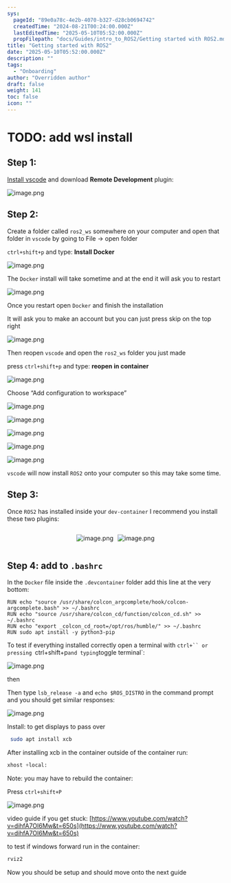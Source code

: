 ```yaml
---
sys:
  pageId: "89e0a78c-4e2b-4070-b327-d28cb0694742"
  createdTime: "2024-08-21T00:24:00.000Z"
  lastEditedTime: "2025-05-10T05:52:00.000Z"
  propFilepath: "docs/Guides/intro_to_ROS2/Getting started with ROS2.md"
title: "Getting started with ROS2"
date: "2025-05-10T05:52:00.000Z"
description: ""
tags:
  - "Onboarding"
author: "Overridden author"
draft: false
weight: 141
toc: false
icon: ""
---
```


# TODO: add wsl install

## Step 1:

[Install vscode](https://code.visualstudio.com/download) and download **Remote Development** plugin:

![image.png](https://prod-files-secure.s3.us-west-2.amazonaws.com/d518164a-d88e-44d1-a4ee-3adb3bd8bce0/efb52993-1881-4a40-b95e-6f020334f022/image.png?X-Amz-Algorithm=AWS4-HMAC-SHA256&X-Amz-Content-Sha256=UNSIGNED-PAYLOAD&X-Amz-Credential=ASIAZI2LB466RXEUNXRT%2F20250630%2Fus-west-2%2Fs3%2Faws4_request&X-Amz-Date=20250630T091201Z&X-Amz-Expires=3600&X-Amz-Security-Token=IQoJb3JpZ2luX2VjEMH%2F%2F%2F%2F%2F%2F%2F%2F%2F%2FwEaCXVzLXdlc3QtMiJHMEUCIDBFGdBxW%2Fud8rPOlpJe91l0u7pmVDIY5nLnmlIFHW1%2FAiEA6Whif2GIN5JqVQJFBEm9wZ2CbO%2BvDVLsimIko9KZA7YqiAQIuv%2F%2F%2F%2F%2F%2F%2F%2F%2F%2FARAAGgw2Mzc0MjMxODM4MDUiDNkJphy6pRgINqZcPircA5lBttwUj5SOnJbEwqVH%2Bem%2FklWnwiq%2BppYPIDmoq9FvWkLkw%2Fw8ra35rxghxK9uAiUZQhpwTVaVfxF8GTghlcrbZYc7yco%2BedL87JZYoz%2FxOFY1MKxGCh3VZy5v1xnWPqYezdsKIs2rVnExWOAAn1hQrfu%2FtZrZpBKtJqvNuYDNw6P5JWpU80AtwlykU8rckE4KELLKy1DtyIpP89PYpTvS8WjAU6dnsl5QkENzsSUKJklHVu6VKsfjFOCL5xSpVxt%2FAn0zdn6QW5nECu5VcEnJajvfAox47h3NBFdQaH9kchYGdKsujhK%2Bm%2F9FChcXZ%2B29ghWYqrvwUOSdgv3RKTZIiG%2BcrqBVy4%2BO0i8UaKtCZgMet%2F%2BKc%2F65buhvg%2BA3cCC8xQeMSHecCL%2FwvmxAN9Vw3KIgG%2B4S8DwhDVEKWFV1s9gOeiCHKgilCgw8yrZvJBqEaQP3l%2FR2z%2B6gfqLy8nU6xLGDTS54sTIlnzvM4nDfJsTP9J6feHip1BaiRlTlpRS%2FEQr5XMrY%2Fu3I3GDEyf9TcD%2BxJTuhyl7DPy6JEKxzSOTvi7ZUnROO%2BCcJEDsazL76Q8LPJx5RiqD%2BesxOAnGqAZvjhuW%2FAglYyNOY5tvKp%2B2YdUaNBQIFUrhEMLCiicMGOqUB28tDHn2Igpk%2FuRldK25pTUMa6Vvx96xW7aFypsTm%2BTDsfIq5BvEBhYcQJ2uGJhJkOutCaLv1T3by14EcwaZOvaplDQZZuMtwmnTQikSTYjgjpqcnByp4ZSkuENSKwk5ASb74YobnVZziM3Up%2BZ2ZRIk3awWTMG%2BcLMlDCIwi9F6NL8ACxzqmEzsuec%2Fn9eOd3sYlZsvQUCxVtYQdhSrHMDGOasyU&X-Amz-Signature=ee703db6e01fffd35cb1570ac02744edbaa8a2892226f8d14fa8a54ebbc6b6c6&X-Amz-SignedHeaders=host&x-amz-checksum-mode=ENABLED&x-id=GetObject)

## Step 2:

Create a folder called `ros2_ws` somewhere on your computer and open that folder in `vscode` by going to File → open folder 

`ctrl+shift+p` and type: **Install Docker**

![image.png](https://prod-files-secure.s3.us-west-2.amazonaws.com/d518164a-d88e-44d1-a4ee-3adb3bd8bce0/2269dc0e-1cd5-47ff-bceb-c04ad9b2eab0/image.png?X-Amz-Algorithm=AWS4-HMAC-SHA256&X-Amz-Content-Sha256=UNSIGNED-PAYLOAD&X-Amz-Credential=ASIAZI2LB466RXEUNXRT%2F20250630%2Fus-west-2%2Fs3%2Faws4_request&X-Amz-Date=20250630T091201Z&X-Amz-Expires=3600&X-Amz-Security-Token=IQoJb3JpZ2luX2VjEMH%2F%2F%2F%2F%2F%2F%2F%2F%2F%2FwEaCXVzLXdlc3QtMiJHMEUCIDBFGdBxW%2Fud8rPOlpJe91l0u7pmVDIY5nLnmlIFHW1%2FAiEA6Whif2GIN5JqVQJFBEm9wZ2CbO%2BvDVLsimIko9KZA7YqiAQIuv%2F%2F%2F%2F%2F%2F%2F%2F%2F%2FARAAGgw2Mzc0MjMxODM4MDUiDNkJphy6pRgINqZcPircA5lBttwUj5SOnJbEwqVH%2Bem%2FklWnwiq%2BppYPIDmoq9FvWkLkw%2Fw8ra35rxghxK9uAiUZQhpwTVaVfxF8GTghlcrbZYc7yco%2BedL87JZYoz%2FxOFY1MKxGCh3VZy5v1xnWPqYezdsKIs2rVnExWOAAn1hQrfu%2FtZrZpBKtJqvNuYDNw6P5JWpU80AtwlykU8rckE4KELLKy1DtyIpP89PYpTvS8WjAU6dnsl5QkENzsSUKJklHVu6VKsfjFOCL5xSpVxt%2FAn0zdn6QW5nECu5VcEnJajvfAox47h3NBFdQaH9kchYGdKsujhK%2Bm%2F9FChcXZ%2B29ghWYqrvwUOSdgv3RKTZIiG%2BcrqBVy4%2BO0i8UaKtCZgMet%2F%2BKc%2F65buhvg%2BA3cCC8xQeMSHecCL%2FwvmxAN9Vw3KIgG%2B4S8DwhDVEKWFV1s9gOeiCHKgilCgw8yrZvJBqEaQP3l%2FR2z%2B6gfqLy8nU6xLGDTS54sTIlnzvM4nDfJsTP9J6feHip1BaiRlTlpRS%2FEQr5XMrY%2Fu3I3GDEyf9TcD%2BxJTuhyl7DPy6JEKxzSOTvi7ZUnROO%2BCcJEDsazL76Q8LPJx5RiqD%2BesxOAnGqAZvjhuW%2FAglYyNOY5tvKp%2B2YdUaNBQIFUrhEMLCiicMGOqUB28tDHn2Igpk%2FuRldK25pTUMa6Vvx96xW7aFypsTm%2BTDsfIq5BvEBhYcQJ2uGJhJkOutCaLv1T3by14EcwaZOvaplDQZZuMtwmnTQikSTYjgjpqcnByp4ZSkuENSKwk5ASb74YobnVZziM3Up%2BZ2ZRIk3awWTMG%2BcLMlDCIwi9F6NL8ACxzqmEzsuec%2Fn9eOd3sYlZsvQUCxVtYQdhSrHMDGOasyU&X-Amz-Signature=2a3a63f2c57d1e98c3c7af03225d87538ac5971ca5f482e3294b8924bdb66284&X-Amz-SignedHeaders=host&x-amz-checksum-mode=ENABLED&x-id=GetObject)

The `Docker` install will take sometime and at the end it will ask you to restart

![image.png](https://prod-files-secure.s3.us-west-2.amazonaws.com/d518164a-d88e-44d1-a4ee-3adb3bd8bce0/ed233f78-be33-4b1f-b89c-9c346c0e961e/image.png?X-Amz-Algorithm=AWS4-HMAC-SHA256&X-Amz-Content-Sha256=UNSIGNED-PAYLOAD&X-Amz-Credential=ASIAZI2LB466RXEUNXRT%2F20250630%2Fus-west-2%2Fs3%2Faws4_request&X-Amz-Date=20250630T091201Z&X-Amz-Expires=3600&X-Amz-Security-Token=IQoJb3JpZ2luX2VjEMH%2F%2F%2F%2F%2F%2F%2F%2F%2F%2FwEaCXVzLXdlc3QtMiJHMEUCIDBFGdBxW%2Fud8rPOlpJe91l0u7pmVDIY5nLnmlIFHW1%2FAiEA6Whif2GIN5JqVQJFBEm9wZ2CbO%2BvDVLsimIko9KZA7YqiAQIuv%2F%2F%2F%2F%2F%2F%2F%2F%2F%2FARAAGgw2Mzc0MjMxODM4MDUiDNkJphy6pRgINqZcPircA5lBttwUj5SOnJbEwqVH%2Bem%2FklWnwiq%2BppYPIDmoq9FvWkLkw%2Fw8ra35rxghxK9uAiUZQhpwTVaVfxF8GTghlcrbZYc7yco%2BedL87JZYoz%2FxOFY1MKxGCh3VZy5v1xnWPqYezdsKIs2rVnExWOAAn1hQrfu%2FtZrZpBKtJqvNuYDNw6P5JWpU80AtwlykU8rckE4KELLKy1DtyIpP89PYpTvS8WjAU6dnsl5QkENzsSUKJklHVu6VKsfjFOCL5xSpVxt%2FAn0zdn6QW5nECu5VcEnJajvfAox47h3NBFdQaH9kchYGdKsujhK%2Bm%2F9FChcXZ%2B29ghWYqrvwUOSdgv3RKTZIiG%2BcrqBVy4%2BO0i8UaKtCZgMet%2F%2BKc%2F65buhvg%2BA3cCC8xQeMSHecCL%2FwvmxAN9Vw3KIgG%2B4S8DwhDVEKWFV1s9gOeiCHKgilCgw8yrZvJBqEaQP3l%2FR2z%2B6gfqLy8nU6xLGDTS54sTIlnzvM4nDfJsTP9J6feHip1BaiRlTlpRS%2FEQr5XMrY%2Fu3I3GDEyf9TcD%2BxJTuhyl7DPy6JEKxzSOTvi7ZUnROO%2BCcJEDsazL76Q8LPJx5RiqD%2BesxOAnGqAZvjhuW%2FAglYyNOY5tvKp%2B2YdUaNBQIFUrhEMLCiicMGOqUB28tDHn2Igpk%2FuRldK25pTUMa6Vvx96xW7aFypsTm%2BTDsfIq5BvEBhYcQJ2uGJhJkOutCaLv1T3by14EcwaZOvaplDQZZuMtwmnTQikSTYjgjpqcnByp4ZSkuENSKwk5ASb74YobnVZziM3Up%2BZ2ZRIk3awWTMG%2BcLMlDCIwi9F6NL8ACxzqmEzsuec%2Fn9eOd3sYlZsvQUCxVtYQdhSrHMDGOasyU&X-Amz-Signature=5d516fa62474dc4c110bb1ea387c165ab3fef604389fbe4ffe24dd0d83921025&X-Amz-SignedHeaders=host&x-amz-checksum-mode=ENABLED&x-id=GetObject)

Once you restart open `Docker` and finish the installation

It will ask you to make an account but you can just press skip on the top right

![image.png](https://prod-files-secure.s3.us-west-2.amazonaws.com/d518164a-d88e-44d1-a4ee-3adb3bd8bce0/21010ad9-1659-4fd9-9f59-9932a09b2a3d/image.png?X-Amz-Algorithm=AWS4-HMAC-SHA256&X-Amz-Content-Sha256=UNSIGNED-PAYLOAD&X-Amz-Credential=ASIAZI2LB466RXEUNXRT%2F20250630%2Fus-west-2%2Fs3%2Faws4_request&X-Amz-Date=20250630T091201Z&X-Amz-Expires=3600&X-Amz-Security-Token=IQoJb3JpZ2luX2VjEMH%2F%2F%2F%2F%2F%2F%2F%2F%2F%2FwEaCXVzLXdlc3QtMiJHMEUCIDBFGdBxW%2Fud8rPOlpJe91l0u7pmVDIY5nLnmlIFHW1%2FAiEA6Whif2GIN5JqVQJFBEm9wZ2CbO%2BvDVLsimIko9KZA7YqiAQIuv%2F%2F%2F%2F%2F%2F%2F%2F%2F%2FARAAGgw2Mzc0MjMxODM4MDUiDNkJphy6pRgINqZcPircA5lBttwUj5SOnJbEwqVH%2Bem%2FklWnwiq%2BppYPIDmoq9FvWkLkw%2Fw8ra35rxghxK9uAiUZQhpwTVaVfxF8GTghlcrbZYc7yco%2BedL87JZYoz%2FxOFY1MKxGCh3VZy5v1xnWPqYezdsKIs2rVnExWOAAn1hQrfu%2FtZrZpBKtJqvNuYDNw6P5JWpU80AtwlykU8rckE4KELLKy1DtyIpP89PYpTvS8WjAU6dnsl5QkENzsSUKJklHVu6VKsfjFOCL5xSpVxt%2FAn0zdn6QW5nECu5VcEnJajvfAox47h3NBFdQaH9kchYGdKsujhK%2Bm%2F9FChcXZ%2B29ghWYqrvwUOSdgv3RKTZIiG%2BcrqBVy4%2BO0i8UaKtCZgMet%2F%2BKc%2F65buhvg%2BA3cCC8xQeMSHecCL%2FwvmxAN9Vw3KIgG%2B4S8DwhDVEKWFV1s9gOeiCHKgilCgw8yrZvJBqEaQP3l%2FR2z%2B6gfqLy8nU6xLGDTS54sTIlnzvM4nDfJsTP9J6feHip1BaiRlTlpRS%2FEQr5XMrY%2Fu3I3GDEyf9TcD%2BxJTuhyl7DPy6JEKxzSOTvi7ZUnROO%2BCcJEDsazL76Q8LPJx5RiqD%2BesxOAnGqAZvjhuW%2FAglYyNOY5tvKp%2B2YdUaNBQIFUrhEMLCiicMGOqUB28tDHn2Igpk%2FuRldK25pTUMa6Vvx96xW7aFypsTm%2BTDsfIq5BvEBhYcQJ2uGJhJkOutCaLv1T3by14EcwaZOvaplDQZZuMtwmnTQikSTYjgjpqcnByp4ZSkuENSKwk5ASb74YobnVZziM3Up%2BZ2ZRIk3awWTMG%2BcLMlDCIwi9F6NL8ACxzqmEzsuec%2Fn9eOd3sYlZsvQUCxVtYQdhSrHMDGOasyU&X-Amz-Signature=1411b94867d7bbaf2d5f93db8550a8c459ca81680f9b5f5ee1cc919e1c61bdba&X-Amz-SignedHeaders=host&x-amz-checksum-mode=ENABLED&x-id=GetObject)

Then reopen `vscode` and open the `ros2_ws` folder you just made

press `ctrl+shift+p` and type: **reopen in container**

![image.png](https://prod-files-secure.s3.us-west-2.amazonaws.com/d518164a-d88e-44d1-a4ee-3adb3bd8bce0/4e93b8c2-41ad-488c-8095-c74205196118/image.png?X-Amz-Algorithm=AWS4-HMAC-SHA256&X-Amz-Content-Sha256=UNSIGNED-PAYLOAD&X-Amz-Credential=ASIAZI2LB466RXEUNXRT%2F20250630%2Fus-west-2%2Fs3%2Faws4_request&X-Amz-Date=20250630T091201Z&X-Amz-Expires=3600&X-Amz-Security-Token=IQoJb3JpZ2luX2VjEMH%2F%2F%2F%2F%2F%2F%2F%2F%2F%2FwEaCXVzLXdlc3QtMiJHMEUCIDBFGdBxW%2Fud8rPOlpJe91l0u7pmVDIY5nLnmlIFHW1%2FAiEA6Whif2GIN5JqVQJFBEm9wZ2CbO%2BvDVLsimIko9KZA7YqiAQIuv%2F%2F%2F%2F%2F%2F%2F%2F%2F%2FARAAGgw2Mzc0MjMxODM4MDUiDNkJphy6pRgINqZcPircA5lBttwUj5SOnJbEwqVH%2Bem%2FklWnwiq%2BppYPIDmoq9FvWkLkw%2Fw8ra35rxghxK9uAiUZQhpwTVaVfxF8GTghlcrbZYc7yco%2BedL87JZYoz%2FxOFY1MKxGCh3VZy5v1xnWPqYezdsKIs2rVnExWOAAn1hQrfu%2FtZrZpBKtJqvNuYDNw6P5JWpU80AtwlykU8rckE4KELLKy1DtyIpP89PYpTvS8WjAU6dnsl5QkENzsSUKJklHVu6VKsfjFOCL5xSpVxt%2FAn0zdn6QW5nECu5VcEnJajvfAox47h3NBFdQaH9kchYGdKsujhK%2Bm%2F9FChcXZ%2B29ghWYqrvwUOSdgv3RKTZIiG%2BcrqBVy4%2BO0i8UaKtCZgMet%2F%2BKc%2F65buhvg%2BA3cCC8xQeMSHecCL%2FwvmxAN9Vw3KIgG%2B4S8DwhDVEKWFV1s9gOeiCHKgilCgw8yrZvJBqEaQP3l%2FR2z%2B6gfqLy8nU6xLGDTS54sTIlnzvM4nDfJsTP9J6feHip1BaiRlTlpRS%2FEQr5XMrY%2Fu3I3GDEyf9TcD%2BxJTuhyl7DPy6JEKxzSOTvi7ZUnROO%2BCcJEDsazL76Q8LPJx5RiqD%2BesxOAnGqAZvjhuW%2FAglYyNOY5tvKp%2B2YdUaNBQIFUrhEMLCiicMGOqUB28tDHn2Igpk%2FuRldK25pTUMa6Vvx96xW7aFypsTm%2BTDsfIq5BvEBhYcQJ2uGJhJkOutCaLv1T3by14EcwaZOvaplDQZZuMtwmnTQikSTYjgjpqcnByp4ZSkuENSKwk5ASb74YobnVZziM3Up%2BZ2ZRIk3awWTMG%2BcLMlDCIwi9F6NL8ACxzqmEzsuec%2Fn9eOd3sYlZsvQUCxVtYQdhSrHMDGOasyU&X-Amz-Signature=526725ee6eae85f80891a9d2056f35425b0dd931713969fc0e6b6eaba27efc34&X-Amz-SignedHeaders=host&x-amz-checksum-mode=ENABLED&x-id=GetObject)

Choose “Add configuration to workspace”

![image.png](https://prod-files-secure.s3.us-west-2.amazonaws.com/d518164a-d88e-44d1-a4ee-3adb3bd8bce0/9560b282-5060-4989-ba37-97e7b2c22476/image.png?X-Amz-Algorithm=AWS4-HMAC-SHA256&X-Amz-Content-Sha256=UNSIGNED-PAYLOAD&X-Amz-Credential=ASIAZI2LB466RXEUNXRT%2F20250630%2Fus-west-2%2Fs3%2Faws4_request&X-Amz-Date=20250630T091201Z&X-Amz-Expires=3600&X-Amz-Security-Token=IQoJb3JpZ2luX2VjEMH%2F%2F%2F%2F%2F%2F%2F%2F%2F%2FwEaCXVzLXdlc3QtMiJHMEUCIDBFGdBxW%2Fud8rPOlpJe91l0u7pmVDIY5nLnmlIFHW1%2FAiEA6Whif2GIN5JqVQJFBEm9wZ2CbO%2BvDVLsimIko9KZA7YqiAQIuv%2F%2F%2F%2F%2F%2F%2F%2F%2F%2FARAAGgw2Mzc0MjMxODM4MDUiDNkJphy6pRgINqZcPircA5lBttwUj5SOnJbEwqVH%2Bem%2FklWnwiq%2BppYPIDmoq9FvWkLkw%2Fw8ra35rxghxK9uAiUZQhpwTVaVfxF8GTghlcrbZYc7yco%2BedL87JZYoz%2FxOFY1MKxGCh3VZy5v1xnWPqYezdsKIs2rVnExWOAAn1hQrfu%2FtZrZpBKtJqvNuYDNw6P5JWpU80AtwlykU8rckE4KELLKy1DtyIpP89PYpTvS8WjAU6dnsl5QkENzsSUKJklHVu6VKsfjFOCL5xSpVxt%2FAn0zdn6QW5nECu5VcEnJajvfAox47h3NBFdQaH9kchYGdKsujhK%2Bm%2F9FChcXZ%2B29ghWYqrvwUOSdgv3RKTZIiG%2BcrqBVy4%2BO0i8UaKtCZgMet%2F%2BKc%2F65buhvg%2BA3cCC8xQeMSHecCL%2FwvmxAN9Vw3KIgG%2B4S8DwhDVEKWFV1s9gOeiCHKgilCgw8yrZvJBqEaQP3l%2FR2z%2B6gfqLy8nU6xLGDTS54sTIlnzvM4nDfJsTP9J6feHip1BaiRlTlpRS%2FEQr5XMrY%2Fu3I3GDEyf9TcD%2BxJTuhyl7DPy6JEKxzSOTvi7ZUnROO%2BCcJEDsazL76Q8LPJx5RiqD%2BesxOAnGqAZvjhuW%2FAglYyNOY5tvKp%2B2YdUaNBQIFUrhEMLCiicMGOqUB28tDHn2Igpk%2FuRldK25pTUMa6Vvx96xW7aFypsTm%2BTDsfIq5BvEBhYcQJ2uGJhJkOutCaLv1T3by14EcwaZOvaplDQZZuMtwmnTQikSTYjgjpqcnByp4ZSkuENSKwk5ASb74YobnVZziM3Up%2BZ2ZRIk3awWTMG%2BcLMlDCIwi9F6NL8ACxzqmEzsuec%2Fn9eOd3sYlZsvQUCxVtYQdhSrHMDGOasyU&X-Amz-Signature=f68e344376d255a7bbfd81abb48995f439eec755b418c9c25d7a79f5b94cb582&X-Amz-SignedHeaders=host&x-amz-checksum-mode=ENABLED&x-id=GetObject)

![image.png](https://prod-files-secure.s3.us-west-2.amazonaws.com/d518164a-d88e-44d1-a4ee-3adb3bd8bce0/2ee63f81-886b-48e8-a553-dc6e5eac99e4/image.png?X-Amz-Algorithm=AWS4-HMAC-SHA256&X-Amz-Content-Sha256=UNSIGNED-PAYLOAD&X-Amz-Credential=ASIAZI2LB466RXEUNXRT%2F20250630%2Fus-west-2%2Fs3%2Faws4_request&X-Amz-Date=20250630T091201Z&X-Amz-Expires=3600&X-Amz-Security-Token=IQoJb3JpZ2luX2VjEMH%2F%2F%2F%2F%2F%2F%2F%2F%2F%2FwEaCXVzLXdlc3QtMiJHMEUCIDBFGdBxW%2Fud8rPOlpJe91l0u7pmVDIY5nLnmlIFHW1%2FAiEA6Whif2GIN5JqVQJFBEm9wZ2CbO%2BvDVLsimIko9KZA7YqiAQIuv%2F%2F%2F%2F%2F%2F%2F%2F%2F%2FARAAGgw2Mzc0MjMxODM4MDUiDNkJphy6pRgINqZcPircA5lBttwUj5SOnJbEwqVH%2Bem%2FklWnwiq%2BppYPIDmoq9FvWkLkw%2Fw8ra35rxghxK9uAiUZQhpwTVaVfxF8GTghlcrbZYc7yco%2BedL87JZYoz%2FxOFY1MKxGCh3VZy5v1xnWPqYezdsKIs2rVnExWOAAn1hQrfu%2FtZrZpBKtJqvNuYDNw6P5JWpU80AtwlykU8rckE4KELLKy1DtyIpP89PYpTvS8WjAU6dnsl5QkENzsSUKJklHVu6VKsfjFOCL5xSpVxt%2FAn0zdn6QW5nECu5VcEnJajvfAox47h3NBFdQaH9kchYGdKsujhK%2Bm%2F9FChcXZ%2B29ghWYqrvwUOSdgv3RKTZIiG%2BcrqBVy4%2BO0i8UaKtCZgMet%2F%2BKc%2F65buhvg%2BA3cCC8xQeMSHecCL%2FwvmxAN9Vw3KIgG%2B4S8DwhDVEKWFV1s9gOeiCHKgilCgw8yrZvJBqEaQP3l%2FR2z%2B6gfqLy8nU6xLGDTS54sTIlnzvM4nDfJsTP9J6feHip1BaiRlTlpRS%2FEQr5XMrY%2Fu3I3GDEyf9TcD%2BxJTuhyl7DPy6JEKxzSOTvi7ZUnROO%2BCcJEDsazL76Q8LPJx5RiqD%2BesxOAnGqAZvjhuW%2FAglYyNOY5tvKp%2B2YdUaNBQIFUrhEMLCiicMGOqUB28tDHn2Igpk%2FuRldK25pTUMa6Vvx96xW7aFypsTm%2BTDsfIq5BvEBhYcQJ2uGJhJkOutCaLv1T3by14EcwaZOvaplDQZZuMtwmnTQikSTYjgjpqcnByp4ZSkuENSKwk5ASb74YobnVZziM3Up%2BZ2ZRIk3awWTMG%2BcLMlDCIwi9F6NL8ACxzqmEzsuec%2Fn9eOd3sYlZsvQUCxVtYQdhSrHMDGOasyU&X-Amz-Signature=abe7384beb6b8a2aa459cb786b375cc44410a8309922a00b87c3ff56de0a8652&X-Amz-SignedHeaders=host&x-amz-checksum-mode=ENABLED&x-id=GetObject)

![image.png](https://prod-files-secure.s3.us-west-2.amazonaws.com/d518164a-d88e-44d1-a4ee-3adb3bd8bce0/ae1580b2-b048-407e-aed9-b584224a7a04/image.png?X-Amz-Algorithm=AWS4-HMAC-SHA256&X-Amz-Content-Sha256=UNSIGNED-PAYLOAD&X-Amz-Credential=ASIAZI2LB466RXEUNXRT%2F20250630%2Fus-west-2%2Fs3%2Faws4_request&X-Amz-Date=20250630T091201Z&X-Amz-Expires=3600&X-Amz-Security-Token=IQoJb3JpZ2luX2VjEMH%2F%2F%2F%2F%2F%2F%2F%2F%2F%2FwEaCXVzLXdlc3QtMiJHMEUCIDBFGdBxW%2Fud8rPOlpJe91l0u7pmVDIY5nLnmlIFHW1%2FAiEA6Whif2GIN5JqVQJFBEm9wZ2CbO%2BvDVLsimIko9KZA7YqiAQIuv%2F%2F%2F%2F%2F%2F%2F%2F%2F%2FARAAGgw2Mzc0MjMxODM4MDUiDNkJphy6pRgINqZcPircA5lBttwUj5SOnJbEwqVH%2Bem%2FklWnwiq%2BppYPIDmoq9FvWkLkw%2Fw8ra35rxghxK9uAiUZQhpwTVaVfxF8GTghlcrbZYc7yco%2BedL87JZYoz%2FxOFY1MKxGCh3VZy5v1xnWPqYezdsKIs2rVnExWOAAn1hQrfu%2FtZrZpBKtJqvNuYDNw6P5JWpU80AtwlykU8rckE4KELLKy1DtyIpP89PYpTvS8WjAU6dnsl5QkENzsSUKJklHVu6VKsfjFOCL5xSpVxt%2FAn0zdn6QW5nECu5VcEnJajvfAox47h3NBFdQaH9kchYGdKsujhK%2Bm%2F9FChcXZ%2B29ghWYqrvwUOSdgv3RKTZIiG%2BcrqBVy4%2BO0i8UaKtCZgMet%2F%2BKc%2F65buhvg%2BA3cCC8xQeMSHecCL%2FwvmxAN9Vw3KIgG%2B4S8DwhDVEKWFV1s9gOeiCHKgilCgw8yrZvJBqEaQP3l%2FR2z%2B6gfqLy8nU6xLGDTS54sTIlnzvM4nDfJsTP9J6feHip1BaiRlTlpRS%2FEQr5XMrY%2Fu3I3GDEyf9TcD%2BxJTuhyl7DPy6JEKxzSOTvi7ZUnROO%2BCcJEDsazL76Q8LPJx5RiqD%2BesxOAnGqAZvjhuW%2FAglYyNOY5tvKp%2B2YdUaNBQIFUrhEMLCiicMGOqUB28tDHn2Igpk%2FuRldK25pTUMa6Vvx96xW7aFypsTm%2BTDsfIq5BvEBhYcQJ2uGJhJkOutCaLv1T3by14EcwaZOvaplDQZZuMtwmnTQikSTYjgjpqcnByp4ZSkuENSKwk5ASb74YobnVZziM3Up%2BZ2ZRIk3awWTMG%2BcLMlDCIwi9F6NL8ACxzqmEzsuec%2Fn9eOd3sYlZsvQUCxVtYQdhSrHMDGOasyU&X-Amz-Signature=aaf8e76de8bf3719d56777a09b203b23b6303331b39aa793ef7daf23f3bf0f06&X-Amz-SignedHeaders=host&x-amz-checksum-mode=ENABLED&x-id=GetObject)

![image.png](https://prod-files-secure.s3.us-west-2.amazonaws.com/d518164a-d88e-44d1-a4ee-3adb3bd8bce0/53255b28-f75e-430f-b9e3-c0ac8577e42b/image.png?X-Amz-Algorithm=AWS4-HMAC-SHA256&X-Amz-Content-Sha256=UNSIGNED-PAYLOAD&X-Amz-Credential=ASIAZI2LB466RXEUNXRT%2F20250630%2Fus-west-2%2Fs3%2Faws4_request&X-Amz-Date=20250630T091201Z&X-Amz-Expires=3600&X-Amz-Security-Token=IQoJb3JpZ2luX2VjEMH%2F%2F%2F%2F%2F%2F%2F%2F%2F%2FwEaCXVzLXdlc3QtMiJHMEUCIDBFGdBxW%2Fud8rPOlpJe91l0u7pmVDIY5nLnmlIFHW1%2FAiEA6Whif2GIN5JqVQJFBEm9wZ2CbO%2BvDVLsimIko9KZA7YqiAQIuv%2F%2F%2F%2F%2F%2F%2F%2F%2F%2FARAAGgw2Mzc0MjMxODM4MDUiDNkJphy6pRgINqZcPircA5lBttwUj5SOnJbEwqVH%2Bem%2FklWnwiq%2BppYPIDmoq9FvWkLkw%2Fw8ra35rxghxK9uAiUZQhpwTVaVfxF8GTghlcrbZYc7yco%2BedL87JZYoz%2FxOFY1MKxGCh3VZy5v1xnWPqYezdsKIs2rVnExWOAAn1hQrfu%2FtZrZpBKtJqvNuYDNw6P5JWpU80AtwlykU8rckE4KELLKy1DtyIpP89PYpTvS8WjAU6dnsl5QkENzsSUKJklHVu6VKsfjFOCL5xSpVxt%2FAn0zdn6QW5nECu5VcEnJajvfAox47h3NBFdQaH9kchYGdKsujhK%2Bm%2F9FChcXZ%2B29ghWYqrvwUOSdgv3RKTZIiG%2BcrqBVy4%2BO0i8UaKtCZgMet%2F%2BKc%2F65buhvg%2BA3cCC8xQeMSHecCL%2FwvmxAN9Vw3KIgG%2B4S8DwhDVEKWFV1s9gOeiCHKgilCgw8yrZvJBqEaQP3l%2FR2z%2B6gfqLy8nU6xLGDTS54sTIlnzvM4nDfJsTP9J6feHip1BaiRlTlpRS%2FEQr5XMrY%2Fu3I3GDEyf9TcD%2BxJTuhyl7DPy6JEKxzSOTvi7ZUnROO%2BCcJEDsazL76Q8LPJx5RiqD%2BesxOAnGqAZvjhuW%2FAglYyNOY5tvKp%2B2YdUaNBQIFUrhEMLCiicMGOqUB28tDHn2Igpk%2FuRldK25pTUMa6Vvx96xW7aFypsTm%2BTDsfIq5BvEBhYcQJ2uGJhJkOutCaLv1T3by14EcwaZOvaplDQZZuMtwmnTQikSTYjgjpqcnByp4ZSkuENSKwk5ASb74YobnVZziM3Up%2BZ2ZRIk3awWTMG%2BcLMlDCIwi9F6NL8ACxzqmEzsuec%2Fn9eOd3sYlZsvQUCxVtYQdhSrHMDGOasyU&X-Amz-Signature=e3b08d3008205dc07d3999dc8075eef6103fe200ffd201886324fc19095c18a9&X-Amz-SignedHeaders=host&x-amz-checksum-mode=ENABLED&x-id=GetObject)

![image.png](https://prod-files-secure.s3.us-west-2.amazonaws.com/d518164a-d88e-44d1-a4ee-3adb3bd8bce0/7c562767-5af9-4ffb-97d1-327bcdf4ee00/image.png?X-Amz-Algorithm=AWS4-HMAC-SHA256&X-Amz-Content-Sha256=UNSIGNED-PAYLOAD&X-Amz-Credential=ASIAZI2LB466RXEUNXRT%2F20250630%2Fus-west-2%2Fs3%2Faws4_request&X-Amz-Date=20250630T091201Z&X-Amz-Expires=3600&X-Amz-Security-Token=IQoJb3JpZ2luX2VjEMH%2F%2F%2F%2F%2F%2F%2F%2F%2F%2FwEaCXVzLXdlc3QtMiJHMEUCIDBFGdBxW%2Fud8rPOlpJe91l0u7pmVDIY5nLnmlIFHW1%2FAiEA6Whif2GIN5JqVQJFBEm9wZ2CbO%2BvDVLsimIko9KZA7YqiAQIuv%2F%2F%2F%2F%2F%2F%2F%2F%2F%2FARAAGgw2Mzc0MjMxODM4MDUiDNkJphy6pRgINqZcPircA5lBttwUj5SOnJbEwqVH%2Bem%2FklWnwiq%2BppYPIDmoq9FvWkLkw%2Fw8ra35rxghxK9uAiUZQhpwTVaVfxF8GTghlcrbZYc7yco%2BedL87JZYoz%2FxOFY1MKxGCh3VZy5v1xnWPqYezdsKIs2rVnExWOAAn1hQrfu%2FtZrZpBKtJqvNuYDNw6P5JWpU80AtwlykU8rckE4KELLKy1DtyIpP89PYpTvS8WjAU6dnsl5QkENzsSUKJklHVu6VKsfjFOCL5xSpVxt%2FAn0zdn6QW5nECu5VcEnJajvfAox47h3NBFdQaH9kchYGdKsujhK%2Bm%2F9FChcXZ%2B29ghWYqrvwUOSdgv3RKTZIiG%2BcrqBVy4%2BO0i8UaKtCZgMet%2F%2BKc%2F65buhvg%2BA3cCC8xQeMSHecCL%2FwvmxAN9Vw3KIgG%2B4S8DwhDVEKWFV1s9gOeiCHKgilCgw8yrZvJBqEaQP3l%2FR2z%2B6gfqLy8nU6xLGDTS54sTIlnzvM4nDfJsTP9J6feHip1BaiRlTlpRS%2FEQr5XMrY%2Fu3I3GDEyf9TcD%2BxJTuhyl7DPy6JEKxzSOTvi7ZUnROO%2BCcJEDsazL76Q8LPJx5RiqD%2BesxOAnGqAZvjhuW%2FAglYyNOY5tvKp%2B2YdUaNBQIFUrhEMLCiicMGOqUB28tDHn2Igpk%2FuRldK25pTUMa6Vvx96xW7aFypsTm%2BTDsfIq5BvEBhYcQJ2uGJhJkOutCaLv1T3by14EcwaZOvaplDQZZuMtwmnTQikSTYjgjpqcnByp4ZSkuENSKwk5ASb74YobnVZziM3Up%2BZ2ZRIk3awWTMG%2BcLMlDCIwi9F6NL8ACxzqmEzsuec%2Fn9eOd3sYlZsvQUCxVtYQdhSrHMDGOasyU&X-Amz-Signature=f8dfa733ed83e2f08f5bbceab7080ff4c322fccd87bb62920552f6ae2051f2b3&X-Amz-SignedHeaders=host&x-amz-checksum-mode=ENABLED&x-id=GetObject)

`vscode` will now install `ROS2` onto your computer so this may take some time.

## Step 3:

Once `ROS2` has installed inside your `dev-container` I recommend you install these two plugins:

<div style="display: flex;flex-direction: row; column-gap:10px; max-width: 630px;justify-content: center;">
<div>

![image.png](https://prod-files-secure.s3.us-west-2.amazonaws.com/d518164a-d88e-44d1-a4ee-3adb3bd8bce0/3fc3d550-5a54-4ba1-ba6b-faa01cdb7369/image.png?X-Amz-Algorithm=AWS4-HMAC-SHA256&X-Amz-Content-Sha256=UNSIGNED-PAYLOAD&X-Amz-Credential=ASIAZI2LB4663OIHGMEI%2F20250630%2Fus-west-2%2Fs3%2Faws4_request&X-Amz-Date=20250630T091203Z&X-Amz-Expires=3600&X-Amz-Security-Token=IQoJb3JpZ2luX2VjEMH%2F%2F%2F%2F%2F%2F%2F%2F%2F%2FwEaCXVzLXdlc3QtMiJHMEUCIEUxf5j41ZHi%2BWdnpQCJAvOMbCVNK7DWFqikgQZCWqZ0AiEA7U2Sor%2FDgckwvXEXvWpuCG2cAHrEewMOKjtgxkQToc4qiAQIuv%2F%2F%2F%2F%2F%2F%2F%2F%2F%2FARAAGgw2Mzc0MjMxODM4MDUiDJLjKYGRTQ%2F0dtsa7ircA54qQMUxujnq9OZDN82AGD%2FBhydUbdokU3%2FdkUomWoQBcxMpTu29NbOVdjPpfDBkgNiyd9cfiz3Rv%2BwCwPRuUgy30hrSWVJKjR1pMteN6B3WOMdfspjOPqljEUm9VA32gcnPjN1Q8tK%2BsmfX0oaeTmWdLUCYbozAMqSOwdjPddjwETHlflXjLX%2Bq9ltkl8eCF8suWY5ow7gIwJrODNRsTi7gfyN8JJtXS5LvzG3mR9pDZzPedHn2lSxDW%2BN76UmxCLcssI7K4wVB6QQ2QsElTxWLroZBSWxsCQecCqlexPV5oiiIHuv2FPMRJU0RC%2FXgXyS80p5wEwIxHeQX9mVVHIN8AvoW7HT%2B%2F22imOqpvyC5o1vp0O77Cl49IAWK7tQWpXsR8ps%2Fx4%2F34XElj4wsoN%2FIk7G2lqMCTI%2BUnkKrUpTrJDY3xCWYOxJKv7ybsrnmrfl9ot1s7r0MRO8cOk4kxh1vyw9nwcqf8uxZMpXqTbtsYpDe3ni7bNRq8Tm%2FByKvBQjnx%2F%2B6TcmJc2jdmTdiW0oEwWAE6hvDGhz5f%2BOIKmkwLwYCDNXn6a04MuDhp85SrV2%2FDRjzeGSx2FVfN59hbuWLig5iZeEcfGAD4jd4BVAo1p1xoigzyqElWfduMMmiicMGOqUB5nMhnqhbr5kwbr0d8HQCCEmVTKAh3HfLbZUFEaQEuyjGNvUacIGiSlsOVQnfrqNBV1Z72BK%2FQtBPfORr%2BUld1z7mH%2FgQNo5P8B%2BofFdBigle7oMlgN9oJVZtno67pqYuFdALnvRe%2BfxYcYpORoPFZRxHBtzcp1ToVcIt4wuSosqKeZqVSIyoaerpqoZ4NPYXs3z2fWu1a2krN6xv59YCrE%2BGr7OS&X-Amz-Signature=2a48e766050ae6136906926562e544990049a0b774d37056ae56d04a65722fd8&X-Amz-SignedHeaders=host&x-amz-checksum-mode=ENABLED&x-id=GetObject)

</div>
<div>

![image.png](https://prod-files-secure.s3.us-west-2.amazonaws.com/d518164a-d88e-44d1-a4ee-3adb3bd8bce0/d994cc66-13c2-4093-a5a3-f84cf4601a82/image.png?X-Amz-Algorithm=AWS4-HMAC-SHA256&X-Amz-Content-Sha256=UNSIGNED-PAYLOAD&X-Amz-Credential=ASIAZI2LB46637NCB5EO%2F20250630%2Fus-west-2%2Fs3%2Faws4_request&X-Amz-Date=20250630T091203Z&X-Amz-Expires=3600&X-Amz-Security-Token=IQoJb3JpZ2luX2VjEMH%2F%2F%2F%2F%2F%2F%2F%2F%2F%2FwEaCXVzLXdlc3QtMiJIMEYCIQCQPTb%2BVv5UfTwU7QoXqZQbq03uOAuqTRgUkKcRFeZ84AIhAOv5IlI3wc0IdrjdZhg5WxLGKrKKptHn%2FtUOy3%2FX4rnVKogECLr%2F%2F%2F%2F%2F%2F%2F%2F%2F%2FwEQABoMNjM3NDIzMTgzODA1Igzexrm9EiWBD9xLYgMq3AMFAG6TYnux2WO3wKqgy00Jx46N4E2GWQ5lfWCNsI0wZINE35dbz4VoKbpMA22f9Md2rP64tP7Ec8cjOnjXQP9bbp6Pu8FoiMzLTs5%2FQSPlnBBC5pGfI8tKgGBYAdkA5PHZEKPwgcvH1B2l2CDZVEJnxEJUX%2BFcybUuaeDCkiamk2ez6PgYFpPCZ0sDmvLyVbhlKpUStZg8RmoMX6Kjc2nXXJ8ozVgvuA4sVQuH4tB7l4mWKGVvlgoA%2BpF8S0nEeT71yThhMrBADT5cM7gdphpRmi%2Bgx45ScKt1euIrY4do7PKWVqUNCTnVuodHIpvy1hP2CLOXOqbApklKWGbUoCaF5NnaVU5IcZJ2r9POr3VXUgDOIJLxyuscuxxkW72Zx8N043SjTKfHHiieBuZIOkN1uCbMU%2BcaUoZit4sgdxgh%2Fj7Lyui%2FDNZ2yDSwdoTsDQSlmCXSCdzH8BXouY9oQsWHlGtuGIhWJWYOPBhkVKW8%2Fli3RHw7l2cB%2FZz0qixaSVqgMClzlgHGHI7TU0i4q%2B6GTa8fomHmlOucfRUnbdRWh4W6imJas3JUzQ0j2%2FStH5NH0PvAKgGG9ln4vC4D0fe98uxqXO9NXcGcJYa5RgXiB4l3SZs35KAUX04hbzDqoonDBjqkAUxplwffFH6pfs9TjXgoUhoCtmpxfVuBtTkkDJlEETDScoIWZs4eK7bG344ELTC5HuQ6cS9dH3bj6NG2AndbEePGvoZG13acE7LNhxKLQorX76OzceS1t5WqZsuOZUkKuxe1Rklve2b9OuOZhd8Y%2BKAg%2F9%2Fy3KJ3ukb%2FM%2BUuVWIx7Nt79g919bpdFnRJGPca37%2BowPN02ZLfespXhPf%2FJNMVItce&X-Amz-Signature=072a83bd5a8858dd19647b03c6f9276df585916d9a7d30741d08eec88f8eb421&X-Amz-SignedHeaders=host&x-amz-checksum-mode=ENABLED&x-id=GetObject)

</div>
</div>

## Step 4: add to `.bashrc`

In the `Docker` file inside the `.devcontainer` folder add this line at the very bottom: 

```docker
RUN echo "source /usr/share/colcon_argcomplete/hook/colcon-argcomplete.bash" >> ~/.bashrc
RUN echo "source /usr/share/colcon_cd/function/colcon_cd.sh" >> ~/.bashrc
RUN echo "export _colcon_cd_root=/opt/ros/humble/" >> ~/.bashrc
RUN sudo apt install -y python3-pip 
```

To test if everything installed correctly open a terminal with `ctrl+`` or pressing `ctrl+shift+p` and typing `toggle terminal`:

![image.png](https://prod-files-secure.s3.us-west-2.amazonaws.com/d518164a-d88e-44d1-a4ee-3adb3bd8bce0/6a4943d8-b04e-4c02-9a58-775f3384d1a5/image.png?X-Amz-Algorithm=AWS4-HMAC-SHA256&X-Amz-Content-Sha256=UNSIGNED-PAYLOAD&X-Amz-Credential=ASIAZI2LB466RXEUNXRT%2F20250630%2Fus-west-2%2Fs3%2Faws4_request&X-Amz-Date=20250630T091201Z&X-Amz-Expires=3600&X-Amz-Security-Token=IQoJb3JpZ2luX2VjEMH%2F%2F%2F%2F%2F%2F%2F%2F%2F%2FwEaCXVzLXdlc3QtMiJHMEUCIDBFGdBxW%2Fud8rPOlpJe91l0u7pmVDIY5nLnmlIFHW1%2FAiEA6Whif2GIN5JqVQJFBEm9wZ2CbO%2BvDVLsimIko9KZA7YqiAQIuv%2F%2F%2F%2F%2F%2F%2F%2F%2F%2FARAAGgw2Mzc0MjMxODM4MDUiDNkJphy6pRgINqZcPircA5lBttwUj5SOnJbEwqVH%2Bem%2FklWnwiq%2BppYPIDmoq9FvWkLkw%2Fw8ra35rxghxK9uAiUZQhpwTVaVfxF8GTghlcrbZYc7yco%2BedL87JZYoz%2FxOFY1MKxGCh3VZy5v1xnWPqYezdsKIs2rVnExWOAAn1hQrfu%2FtZrZpBKtJqvNuYDNw6P5JWpU80AtwlykU8rckE4KELLKy1DtyIpP89PYpTvS8WjAU6dnsl5QkENzsSUKJklHVu6VKsfjFOCL5xSpVxt%2FAn0zdn6QW5nECu5VcEnJajvfAox47h3NBFdQaH9kchYGdKsujhK%2Bm%2F9FChcXZ%2B29ghWYqrvwUOSdgv3RKTZIiG%2BcrqBVy4%2BO0i8UaKtCZgMet%2F%2BKc%2F65buhvg%2BA3cCC8xQeMSHecCL%2FwvmxAN9Vw3KIgG%2B4S8DwhDVEKWFV1s9gOeiCHKgilCgw8yrZvJBqEaQP3l%2FR2z%2B6gfqLy8nU6xLGDTS54sTIlnzvM4nDfJsTP9J6feHip1BaiRlTlpRS%2FEQr5XMrY%2Fu3I3GDEyf9TcD%2BxJTuhyl7DPy6JEKxzSOTvi7ZUnROO%2BCcJEDsazL76Q8LPJx5RiqD%2BesxOAnGqAZvjhuW%2FAglYyNOY5tvKp%2B2YdUaNBQIFUrhEMLCiicMGOqUB28tDHn2Igpk%2FuRldK25pTUMa6Vvx96xW7aFypsTm%2BTDsfIq5BvEBhYcQJ2uGJhJkOutCaLv1T3by14EcwaZOvaplDQZZuMtwmnTQikSTYjgjpqcnByp4ZSkuENSKwk5ASb74YobnVZziM3Up%2BZ2ZRIk3awWTMG%2BcLMlDCIwi9F6NL8ACxzqmEzsuec%2Fn9eOd3sYlZsvQUCxVtYQdhSrHMDGOasyU&X-Amz-Signature=a25082fe21c5b2f97ca061fa0e651b7d788aa2d0463d887f2c1794007bb43a00&X-Amz-SignedHeaders=host&x-amz-checksum-mode=ENABLED&x-id=GetObject)

then 

Then type `lsb_release -a` and `echo $ROS_DISTRO` in the command prompt and you should get similar responses:

![image.png](https://prod-files-secure.s3.us-west-2.amazonaws.com/d518164a-d88e-44d1-a4ee-3adb3bd8bce0/3e635dec-a805-4e85-8b9e-d000e5b71a4e/image.png?X-Amz-Algorithm=AWS4-HMAC-SHA256&X-Amz-Content-Sha256=UNSIGNED-PAYLOAD&X-Amz-Credential=ASIAZI2LB466RXEUNXRT%2F20250630%2Fus-west-2%2Fs3%2Faws4_request&X-Amz-Date=20250630T091201Z&X-Amz-Expires=3600&X-Amz-Security-Token=IQoJb3JpZ2luX2VjEMH%2F%2F%2F%2F%2F%2F%2F%2F%2F%2FwEaCXVzLXdlc3QtMiJHMEUCIDBFGdBxW%2Fud8rPOlpJe91l0u7pmVDIY5nLnmlIFHW1%2FAiEA6Whif2GIN5JqVQJFBEm9wZ2CbO%2BvDVLsimIko9KZA7YqiAQIuv%2F%2F%2F%2F%2F%2F%2F%2F%2F%2FARAAGgw2Mzc0MjMxODM4MDUiDNkJphy6pRgINqZcPircA5lBttwUj5SOnJbEwqVH%2Bem%2FklWnwiq%2BppYPIDmoq9FvWkLkw%2Fw8ra35rxghxK9uAiUZQhpwTVaVfxF8GTghlcrbZYc7yco%2BedL87JZYoz%2FxOFY1MKxGCh3VZy5v1xnWPqYezdsKIs2rVnExWOAAn1hQrfu%2FtZrZpBKtJqvNuYDNw6P5JWpU80AtwlykU8rckE4KELLKy1DtyIpP89PYpTvS8WjAU6dnsl5QkENzsSUKJklHVu6VKsfjFOCL5xSpVxt%2FAn0zdn6QW5nECu5VcEnJajvfAox47h3NBFdQaH9kchYGdKsujhK%2Bm%2F9FChcXZ%2B29ghWYqrvwUOSdgv3RKTZIiG%2BcrqBVy4%2BO0i8UaKtCZgMet%2F%2BKc%2F65buhvg%2BA3cCC8xQeMSHecCL%2FwvmxAN9Vw3KIgG%2B4S8DwhDVEKWFV1s9gOeiCHKgilCgw8yrZvJBqEaQP3l%2FR2z%2B6gfqLy8nU6xLGDTS54sTIlnzvM4nDfJsTP9J6feHip1BaiRlTlpRS%2FEQr5XMrY%2Fu3I3GDEyf9TcD%2BxJTuhyl7DPy6JEKxzSOTvi7ZUnROO%2BCcJEDsazL76Q8LPJx5RiqD%2BesxOAnGqAZvjhuW%2FAglYyNOY5tvKp%2B2YdUaNBQIFUrhEMLCiicMGOqUB28tDHn2Igpk%2FuRldK25pTUMa6Vvx96xW7aFypsTm%2BTDsfIq5BvEBhYcQJ2uGJhJkOutCaLv1T3by14EcwaZOvaplDQZZuMtwmnTQikSTYjgjpqcnByp4ZSkuENSKwk5ASb74YobnVZziM3Up%2BZ2ZRIk3awWTMG%2BcLMlDCIwi9F6NL8ACxzqmEzsuec%2Fn9eOd3sYlZsvQUCxVtYQdhSrHMDGOasyU&X-Amz-Signature=79e42c1f38d9e777b00d45456197d188350a332dd98228112b8b0c9bc1e49275&X-Amz-SignedHeaders=host&x-amz-checksum-mode=ENABLED&x-id=GetObject)

Install:  to get displays to pass over

```bash
 sudo apt install xcb
```

After installing xcb in the container outside of the container run:

```python
xhost +local:
```

Note: you may have to rebuild the container:

Press `ctrl+shift+P`

![image.png](https://prod-files-secure.s3.us-west-2.amazonaws.com/d518164a-d88e-44d1-a4ee-3adb3bd8bce0/6c2be660-2618-4c38-9c26-53554f7a0b7b/image.png?X-Amz-Algorithm=AWS4-HMAC-SHA256&X-Amz-Content-Sha256=UNSIGNED-PAYLOAD&X-Amz-Credential=ASIAZI2LB466RXEUNXRT%2F20250630%2Fus-west-2%2Fs3%2Faws4_request&X-Amz-Date=20250630T091201Z&X-Amz-Expires=3600&X-Amz-Security-Token=IQoJb3JpZ2luX2VjEMH%2F%2F%2F%2F%2F%2F%2F%2F%2F%2FwEaCXVzLXdlc3QtMiJHMEUCIDBFGdBxW%2Fud8rPOlpJe91l0u7pmVDIY5nLnmlIFHW1%2FAiEA6Whif2GIN5JqVQJFBEm9wZ2CbO%2BvDVLsimIko9KZA7YqiAQIuv%2F%2F%2F%2F%2F%2F%2F%2F%2F%2FARAAGgw2Mzc0MjMxODM4MDUiDNkJphy6pRgINqZcPircA5lBttwUj5SOnJbEwqVH%2Bem%2FklWnwiq%2BppYPIDmoq9FvWkLkw%2Fw8ra35rxghxK9uAiUZQhpwTVaVfxF8GTghlcrbZYc7yco%2BedL87JZYoz%2FxOFY1MKxGCh3VZy5v1xnWPqYezdsKIs2rVnExWOAAn1hQrfu%2FtZrZpBKtJqvNuYDNw6P5JWpU80AtwlykU8rckE4KELLKy1DtyIpP89PYpTvS8WjAU6dnsl5QkENzsSUKJklHVu6VKsfjFOCL5xSpVxt%2FAn0zdn6QW5nECu5VcEnJajvfAox47h3NBFdQaH9kchYGdKsujhK%2Bm%2F9FChcXZ%2B29ghWYqrvwUOSdgv3RKTZIiG%2BcrqBVy4%2BO0i8UaKtCZgMet%2F%2BKc%2F65buhvg%2BA3cCC8xQeMSHecCL%2FwvmxAN9Vw3KIgG%2B4S8DwhDVEKWFV1s9gOeiCHKgilCgw8yrZvJBqEaQP3l%2FR2z%2B6gfqLy8nU6xLGDTS54sTIlnzvM4nDfJsTP9J6feHip1BaiRlTlpRS%2FEQr5XMrY%2Fu3I3GDEyf9TcD%2BxJTuhyl7DPy6JEKxzSOTvi7ZUnROO%2BCcJEDsazL76Q8LPJx5RiqD%2BesxOAnGqAZvjhuW%2FAglYyNOY5tvKp%2B2YdUaNBQIFUrhEMLCiicMGOqUB28tDHn2Igpk%2FuRldK25pTUMa6Vvx96xW7aFypsTm%2BTDsfIq5BvEBhYcQJ2uGJhJkOutCaLv1T3by14EcwaZOvaplDQZZuMtwmnTQikSTYjgjpqcnByp4ZSkuENSKwk5ASb74YobnVZziM3Up%2BZ2ZRIk3awWTMG%2BcLMlDCIwi9F6NL8ACxzqmEzsuec%2Fn9eOd3sYlZsvQUCxVtYQdhSrHMDGOasyU&X-Amz-Signature=6f881cb2530e98684e575f19510d74b9f8700df4c63255a089d32d7faf783221&X-Amz-SignedHeaders=host&x-amz-checksum-mode=ENABLED&x-id=GetObject)

video guide if you get stuck: [https://www.youtube.com/watch?v=dihfA7Ol6Mw&t=650s](https://www.youtube.com/watch?v=dihfA7Ol6Mw&t=650s)

to test if windows forward run in the container:

```bash
rviz2
```

Now you should be setup and should move onto the next guide 
